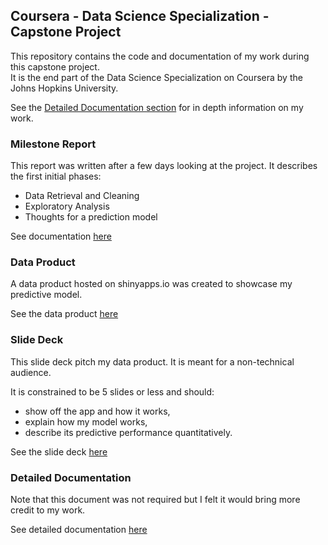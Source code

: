 ## Coursera - Data Science Specialization - Capstone Project

This repository contains the code and documentation of my work during this capstone project.  
It is the end part of the Data Science Specialization on Coursera by the Johns Hopkins University.

See the [Detailed Documentation section](#detailed-documentation) for in depth information on my work.

### Milestone Report

This report was written after a few days looking at the project. It describes the first initial phases:  
* Data Retrieval and Cleaning
* Exploratory Analysis
* Thoughts for a prediction model

See documentation [here](http://rpubs.com/slievain/254835)

### Data Product

A data product hosted on shinyapps.io was created to showcase my predictive model.

See the data product [here](http://84.39.36.234:3838/capstone_project/)

### Slide Deck

This slide deck pitch my data product. It is meant for a non-technical audience.

It is constrained to be 5 slides or less and should:

* show off the app and how it works,
* explain how my model works,
* describe its predictive performance quantitatively.

See the slide deck [here](http://rpubs.com/slievain/256832)

### Detailed Documentation

Note that this document was not required but I felt it would bring more credit to my work.

See detailed documentation [here](http://rpubs.com/slievain/254828)


